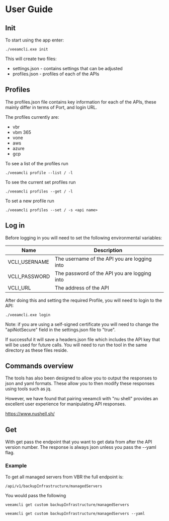 # User Guide

## Init

To start using the app enter:

    ./veeamcli.exe init

This will create two files:

- settings.json - contains settings that can be adjusted
- profiles.json - profiles of each of the APIs

## Profiles

The profiles.json file contains key information for each of the APIs, these mainly differ in terms of Port, and login URL.

The profiles currently are:

- vbr
- vbm 365
- vone
- aws
- azure
- gcp

To see a list of the profiles run

    ./veeamcli profile --list / -l

To see the current set profiles run

    ./veeamcli profiles --get / -l

To set a new profile run

    ./veeamcli profiles --set / -s <api name>

## Log in

Before logging in you will need to set the following environmental variables:

| Name          | Description                                  |
| ------------- | -------------------------------------------- |
| VCLI_USERNAME | The username of the API you are logging into |
| VCLI_PASSWORD | The password of the API you are logging into |
| VCLI_URL      | The address of the API                       |

After doing this and setting the required Profile, you will need to login to the API:

    ./veeamcli.exe login

Note: if you are using a self-signed certificate you will need to change the "apiNotSecure" field in the settings.json file to "true".

If successful it will save a headers.json file which includes the API key that will be used for future calls. You will need to run the tool in the same directory as these files reside.

## Commands overview

The tools has also been designed to allow you to output the responses to json and yaml formats. These allow you to then modify these responses using tools such as jq.

However, we have found that pairing veeamcli with "nu shell" provides an excellent user experience for manipulating API responses.

https://www.nushell.sh/

## Get

With get pass the endpoint that you want to get data from after the API version number. The response is always json unless you pass the --yaml flag.

### Example

To get all managed servers from VBR the full endpoint is:

    /api/v1/backupInfrastructure/managedServers

You would pass the following

    veeamcli get custom backupInfrastructure/managedServers

    veeamcli get custom backupInfrastructure/managedServers --yaml

